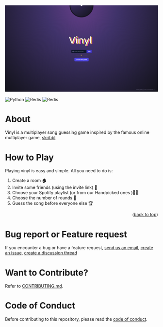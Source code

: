 [![](STATIC/header.png)]()
<br />

![Python](https://img.shields.io/badge/Python-3776AB?style=for-the-badge&logo=python&logoColor=white)
![Redis](https://img.shields.io/badge/Redis-DC382D?style=for-the-badge&logo=redis&logoColor=white)
![Redis](https://img.shields.io/badge/FastAPI-009688?style=for-the-badge&logo=fastapi&logoColor=white)


# About

Vinyl is a multiplayer song guessing game inspired by the famous online multiplayer game, [skribbl](http://skribbl.io/)

# How to Play

Playing vinyl is easy and simple. All you need to do is:

1. Create a room 🏠
2. Invite some friends (using the invite link) 💌
3. Choose your Spotify playlist (or from our Handpicked ones )🤌🏽
4. Choose the number of rounds 🔢
5. Guess the song before everyone else 🏆

<p align="right">(<a href="#top">back to top</a>)</p>


# Bug report or Feature request

If you encounter a bug or have a feature request, [send us an email](mailto:roy.arijit2001@gmail.com), [create an issue](https://github.com/radioactive11/vinyl/issues), [create a discussion thread](https://github.com/radioactive11/vinyl/discussions)

# Want to Contribute?

Refer to [CONTRIBUTING.md](./CONTRIBUTING.md).

# Code of Conduct

Before contributing to this repository, please read the [code of conduct](./CODE_OF_CONDUCT.md).

